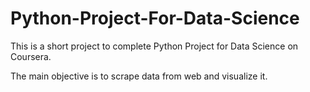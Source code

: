 # Python-Project-For-Data-Science

This is a short project to complete Python Project for Data Science on Coursera.

The main objective is to scrape data from web and visualize it.

